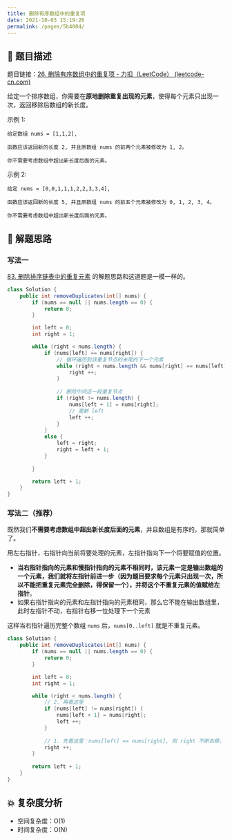 ```yaml
---
title: 删除有序数组中的重复项
date: 2021-10-03 15:19:26
permalink: /pages/5b4004/
---
```


## 📃 题目描述

题目链接：[26. 删除有序数组中的重复项 - 力扣（LeetCode） (leetcode-cn.com)](https://leetcode-cn.com/problems/remove-duplicates-from-sorted-array/)

给定一个排序数组，你需要在**原地删除重复出现的元素**，使得每个元素只出现一次，返回移除后数组的新长度。

示例 1:

```
给定数组 nums = [1,1,2], 

函数应该返回新的长度 2, 并且原数组 nums 的前两个元素被修改为 1, 2。 

你不需要考虑数组中超出新长度后面的元素。
```


示例 2:

```
给定 nums = [0,0,1,1,1,2,2,3,3,4],

函数应该返回新的长度 5, 并且原数组 nums 的前五个元素被修改为 0, 1, 2, 3, 4。

你不需要考虑数组中超出新长度后面的元素。
```

## 🔔 解题思路

### 写法一

[83. 删除排序链表中的重复元素](https://leetcode-cn.com/problems/remove-duplicates-from-sorted-list/) 的解题思路和这道题是一模一样的。

```java
class Solution {
    public int removeDuplicates(int[] nums) {
        if (nums == null || nums.length == 0) {
            return 0;
        }

        int left = 0;
        int right = 1;

        while (right < nums.length) {
            if (nums[left] == nums[right]) {
                // 循环遍历到该重复节点的末尾的下一个元素
                while (right < nums.length && nums[right] == nums[left]) {
                    right ++;
                }
                
                // 删除中间这一段重复节点
                if (right != nums.length) {
                    nums[left + 1] = nums[right];
                    // 更新 left
                    left ++;
                }
            }
            else {
                left = right;
                right = left + 1;
            }
            
        }

        return left + 1;
    }
}
```

### 写法二（推荐）

既然我们**不需要考虑数组中超出新长度后面的元素**，并且数组是有序的，那就简单了。

用左右指针，右指针向当前将要处理的元素，左指针指向下一个将要赋值的位置。

- **当右指针指向的元素和慢指针指向的元素不相同时，该元素一定是输出数组的一个元素，我们就将左指针前进一步（因为题目要求每个元素只出现一次，所以不能把重复元素完全删除，得保留一个），并将这个不重复元素的值赋给左指针**。
- 如果右指针指向的元素和左指针指向的元素相同，那么它不能在输出数组里，此时左指针不动，右指针右移一位处理下一个元素

这样当右指针遍历完整个数组 `nums` 后，`nums[0..left]` 就是不重复元素。

```java
class Solution {
    public int removeDuplicates(int[] nums) {
        if (nums == null || nums.length == 0) {
            return 0;
        }

        int left = 0;
        int right = 1;

        while (right < nums.length) {
            // 2. 再看这里
            if (nums[left] != nums[right]) {
                nums[left + 1] = nums[right];
                left ++;
            }
            
            // 1. 先看这里：nums[left] == nums[right], 则 right 不断右移，用来找到和 left 不同的数
            right ++;
        }
        
        return left + 1;
    }
}
```



## 💥 复杂度分析

- 空间复杂度：O(1)
- 时间复杂度：O(N)

